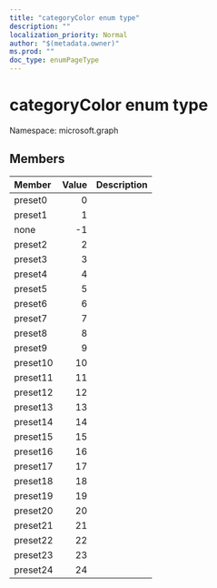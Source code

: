 ```yaml
---
title: "categoryColor enum type"
description: ""
localization_priority: Normal
author: "$(metadata.owner)"
ms.prod: ""
doc_type: enumPageType
---
```


# categoryColor enum type

Namespace: microsoft.graph

## Members

| Member   | Value | Description |
| :------- | ----: | :---------- |
| preset0  | 0     |             |
| preset1  | 1     |             |
| none     | -1    |             |
| preset2  | 2     |             |
| preset3  | 3     |             |
| preset4  | 4     |             |
| preset5  | 5     |             |
| preset6  | 6     |             |
| preset7  | 7     |             |
| preset8  | 8     |             |
| preset9  | 9     |             |
| preset10 | 10    |             |
| preset11 | 11    |             |
| preset12 | 12    |             |
| preset13 | 13    |             |
| preset14 | 14    |             |
| preset15 | 15    |             |
| preset16 | 16    |             |
| preset17 | 17    |             |
| preset18 | 18    |             |
| preset19 | 19    |             |
| preset20 | 20    |             |
| preset21 | 21    |             |
| preset22 | 22    |             |
| preset23 | 23    |             |
| preset24 | 24    |             |
